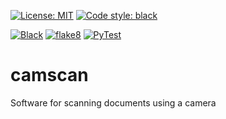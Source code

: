[![License: MIT](https://img.shields.io/badge/license-MIT-yellow.svg)](https://opensource.org/licenses/MIT)
[![Code style: black](https://img.shields.io/badge/code%20style-black-000000.svg)](https://github.com/psf/black)

[![Black](https://github.com/suhren/camscan/actions/workflows/format.yml/badge.svg)](https://github.com/suhren/camscan/actions/workflows/format.yml)
[![flake8](https://github.com/suhren/camscan/actions/workflows/lint.yml/badge.svg)](https://github.com/suhren/camscan/actions/workflows/lint.yml)
[![PyTest](https://github.com/suhren/camscan/actions/workflows/test.yml/badge.svg)](https://github.com/suhren/camscan/actions/workflows/test.yml)

# camscan

Software for scanning documents using a camera
